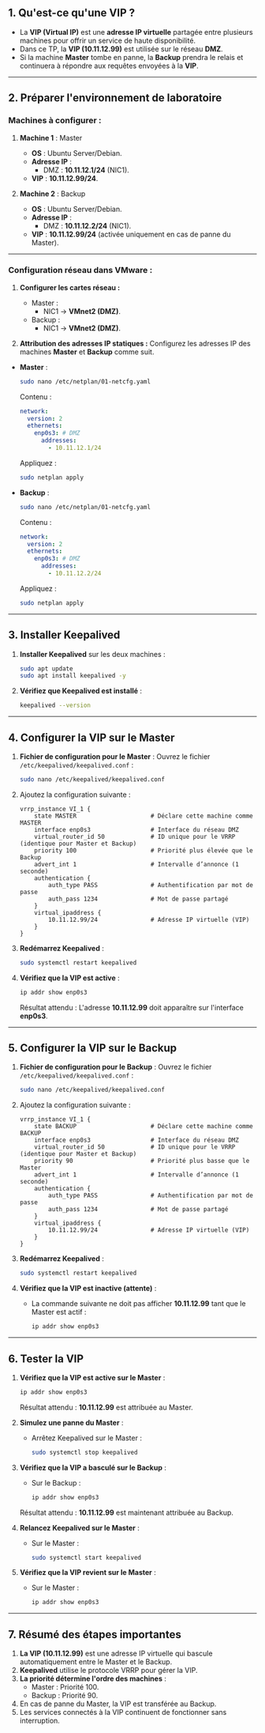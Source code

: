 

## **1. Qu'est-ce qu'une VIP ?**

- La **VIP (Virtual IP)** est une **adresse IP virtuelle** partagée entre plusieurs machines pour offrir un service de haute disponibilité.
- Dans ce TP, la **VIP (10.11.12.99)** est utilisée sur le réseau **DMZ**.
- Si la machine **Master** tombe en panne, la **Backup** prendra le relais et continuera à répondre aux requêtes envoyées à la **VIP**.

---

## **2. Préparer l'environnement de laboratoire**

### **Machines à configurer :**
1. **Machine 1** : Master
   - **OS** : Ubuntu Server/Debian.
   - **Adresse IP** : 
     - DMZ : **10.11.12.1/24** (NIC1).
   - **VIP** : **10.11.12.99/24**.

2. **Machine 2** : Backup
   - **OS** : Ubuntu Server/Debian.
   - **Adresse IP** : 
     - DMZ : **10.11.12.2/24** (NIC1).
   - **VIP** : **10.11.12.99/24** (activée uniquement en cas de panne du Master).

---

### **Configuration réseau dans VMware :**
1. **Configurer les cartes réseau :**
   - Master :
     - NIC1 → **VMnet2 (DMZ)**.
   - Backup :
     - NIC1 → **VMnet2 (DMZ)**.

2. **Attribution des adresses IP statiques :**
   Configurez les adresses IP des machines **Master** et **Backup** comme suit.

- **Master** :
  ```bash
  sudo nano /etc/netplan/01-netcfg.yaml
  ```
  Contenu :
  ```yaml
  network:
    version: 2
    ethernets:
      enp0s3: # DMZ
        addresses:
          - 10.11.12.1/24
  ```
  Appliquez :
  ```bash
  sudo netplan apply
  ```

- **Backup** :
  ```bash
  sudo nano /etc/netplan/01-netcfg.yaml
  ```
  Contenu :
  ```yaml
  network:
    version: 2
    ethernets:
      enp0s3: # DMZ
        addresses:
          - 10.11.12.2/24
  ```
  Appliquez :
  ```bash
  sudo netplan apply
  ```

---

## **3. Installer Keepalived**

1. **Installer Keepalived** sur les deux machines :
   ```bash
   sudo apt update
   sudo apt install keepalived -y
   ```

2. **Vérifiez que Keepalived est installé** :
   ```bash
   keepalived --version
   ```

---

## **4. Configurer la VIP sur le Master**

1. **Fichier de configuration pour le Master** :
   Ouvrez le fichier `/etc/keepalived/keepalived.conf` :
   ```bash
   sudo nano /etc/keepalived/keepalived.conf
   ```

2. Ajoutez la configuration suivante :
   ```text
   vrrp_instance VI_1 {
       state MASTER                     # Déclare cette machine comme MASTER
       interface enp0s3                 # Interface du réseau DMZ
       virtual_router_id 50             # ID unique pour le VRRP (identique pour Master et Backup)
       priority 100                     # Priorité plus élevée que le Backup
       advert_int 1                     # Intervalle d’annonce (1 seconde)
       authentication {
           auth_type PASS               # Authentification par mot de passe
           auth_pass 1234               # Mot de passe partagé
       }
       virtual_ipaddress {
           10.11.12.99/24               # Adresse IP virtuelle (VIP)
       }
   }
   ```

3. **Redémarrez Keepalived** :
   ```bash
   sudo systemctl restart keepalived
   ```

4. **Vérifiez que la VIP est active** :
   ```bash
   ip addr show enp0s3
   ```
   Résultat attendu : L'adresse **10.11.12.99** doit apparaître sur l'interface **enp0s3**.

---

## **5. Configurer la VIP sur le Backup**

1. **Fichier de configuration pour le Backup** :
   Ouvrez le fichier `/etc/keepalived/keepalived.conf` :
   ```bash
   sudo nano /etc/keepalived/keepalived.conf
   ```

2. Ajoutez la configuration suivante :
   ```text
   vrrp_instance VI_1 {
       state BACKUP                     # Déclare cette machine comme BACKUP
       interface enp0s3                 # Interface du réseau DMZ
       virtual_router_id 50             # ID unique pour le VRRP (identique pour Master et Backup)
       priority 90                      # Priorité plus basse que le Master
       advert_int 1                     # Intervalle d’annonce (1 seconde)
       authentication {
           auth_type PASS               # Authentification par mot de passe
           auth_pass 1234               # Mot de passe partagé
       }
       virtual_ipaddress {
           10.11.12.99/24               # Adresse IP virtuelle (VIP)
       }
   }
   ```

3. **Redémarrez Keepalived** :
   ```bash
   sudo systemctl restart keepalived
   ```

4. **Vérifiez que la VIP est inactive (attente)** :
   - La commande suivante ne doit pas afficher **10.11.12.99** tant que le Master est actif :
     ```bash
     ip addr show enp0s3
     ```

---

## **6. Tester la VIP**

1. **Vérifiez que la VIP est active sur le Master** :
   ```bash
   ip addr show enp0s3
   ```
   Résultat attendu : **10.11.12.99** est attribuée au Master.

2. **Simulez une panne du Master** :
   - Arrêtez Keepalived sur le Master :
     ```bash
     sudo systemctl stop keepalived
     ```

3. **Vérifiez que la VIP a basculé sur le Backup** :
   - Sur le Backup :
     ```bash
     ip addr show enp0s3
     ```
   Résultat attendu : **10.11.12.99** est maintenant attribuée au Backup.

4. **Relancez Keepalived sur le Master** :
   - Sur le Master :
     ```bash
     sudo systemctl start keepalived
     ```

5. **Vérifiez que la VIP revient sur le Master** :
   - Sur le Master :
     ```bash
     ip addr show enp0s3
     ```

---

## **7. Résumé des étapes importantes**

1. **La VIP (10.11.12.99)** est une adresse IP virtuelle qui bascule automatiquement entre le Master et le Backup.
2. **Keepalived** utilise le protocole VRRP pour gérer la VIP.
3. **La priorité détermine l'ordre des machines** :
   - Master : Priorité 100.
   - Backup : Priorité 90.
4. En cas de panne du Master, la VIP est transférée au Backup.
5. Les services connectés à la VIP continuent de fonctionner sans interruption.
